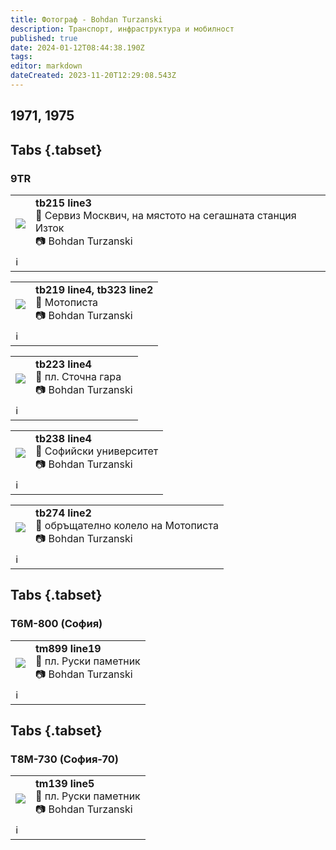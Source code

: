 ```yaml
---
title: Фотограф - Bohdan Turzanski
description: Транспорт, инфраструктура и мобилност
published: true
date: 2024-01-12T08:44:38.190Z
tags: 
editor: markdown
dateCreated: 2023-11-20T12:29:08.543Z
---
```


## 1971, 1975

## Tabs {.tabset}
### 9TR
<!--следващ пост--> 
<div class="table-responsive"><table style="width:100%"><tr>
<td><img src="https://drive.google.com/uc?export=view&id=1NZTsvL0v3XvjgWJCWOZFOYKIiNiLQlGt"></td>
<td><b><b>tb215 line3 </b></b><br>📌 Сервиз Москвич, на мястото на сегашната станция Изток <br> 📷 Bohdan Turzanski</td></tr>
  <td colspan=2 >ℹ️ </td></table></div>
  
  
<!--следващ пост--> 
<div class="table-responsive"><table style="width:100%"><tr>
<td><img src="https://drive.google.com/uc?export=view&id=1mxYKm5u7gRYck7MnfdwvTfbPS-5QuPBh"></td>
<td><b><b>tb219 line4, tb323 line2 </b></b><br>📌 Мотописта <br> 📷 Bohdan Turzanski</td></tr>
  <td colspan=2 >ℹ️ </td></table></div>

<!--следващ пост--> 
<div class="table-responsive"><table style="width:100%"><tr>
<td><img src="https://drive.google.com/uc?export=view&id=1E8V6ZAwJV87yxHm2TUbM4o8J48cSkf65"></td>
<td><b><b>tb223 line4 </b></b><br>📌 пл. Сточна гара <br> 📷 Bohdan Turzanski</td></tr>
  <td colspan=2 >ℹ️ </td></table></div>
  
<!--следващ пост--> 
<div class="table-responsive"><table style="width:100%"><tr>
<td><img src="https://drive.google.com/uc?export=view&id=1drlnfmuNtBPIJjjOPLNovIuUFc9gOXvG"></td>
<td><b><b>tb238 line4 </b></b><br>📌 Софийски университет <br> 📷 Bohdan Turzanski</td></tr>
  <td colspan=2 >ℹ️ </td></table></div>
  

<!--следващ пост--> 
<div class="table-responsive"><table style="width:100%"><tr>
<td><img src="https://drive.google.com/uc?export=view&id=1BvwNLi651QJph1DcmutsT7ralz8Jou6-"></td>
<td><b><b>tb274 line2 </b></b><br>📌 обръщателно колело на Мотописта <br> 📷 Bohdan Turzanski</td></tr>
  <td colspan=2 >ℹ️ </td></table></div>


## Tabs {.tabset}
### T6M-800 (София)
<!--следващ пост--> 
<div class="table-responsive"><table style="width:100%"><tr>
<td><img src="https://drive.google.com/uc?export=view&id=1ZMgbjmKInFsCEk4qSxlBiZQyYf-V0SlB"></td>
<td><b><b>tm899 line19 </b></b><br>📌 пл. Руски паметник <br> 📷 Bohdan Turzanski</td></tr>
  <td colspan=2 >ℹ️ </td></table></div>
  
  

## Tabs {.tabset}
### T8M-730 (София-70)
<!--следващ пост--> 
<div class="table-responsive"><table style="width:100%"><tr>
<td><img src="https://drive.google.com/uc?export=view&id=1BeOG_dIOr2d6hihM8M6taCjViKnIIMsR"></td>
<td><b><b>tm139 line5</b></b><br>📌 пл. Руски паметник <br> 📷 Bohdan Turzanski</td></tr>
  <td colspan=2 >ℹ️ </td></table></div>
  
 